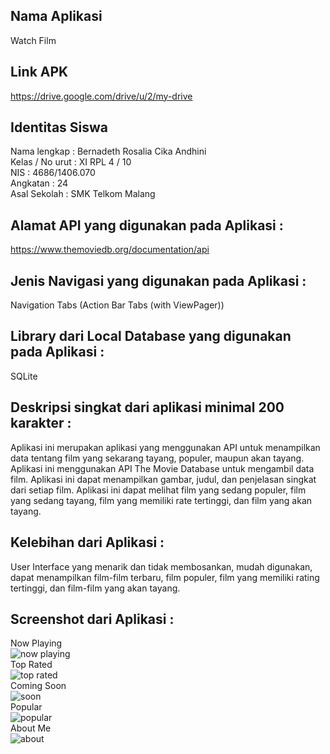 ## Nama Aplikasi 
Watch Film <br>

## Link APK 
https://drive.google.com/drive/u/2/my-drive <br>

## Identitas Siswa
Nama lengkap : Bernadeth Rosalia Cika Andhini
<br> Kelas / No urut : XI RPL 4 / 10
<br> NIS :  4686/1406.070
<br> Angkatan : 24
<br> Asal Sekolah : SMK Telkom Malang

## Alamat API yang digunakan pada Aplikasi : 
https://www.themoviedb.org/documentation/api <br>

## Jenis Navigasi yang digunakan pada Aplikasi :
Navigation Tabs (Action Bar Tabs (with ViewPager)) <br>

## Library dari Local Database yang digunakan pada Aplikasi :
SQLite <br>

## Deskripsi singkat dari aplikasi minimal 200 karakter :
Aplikasi ini merupakan aplikasi yang menggunakan API untuk menampilkan data tentang film yang sekarang tayang, populer, maupun akan tayang. 
Aplikasi ini menggunakan API The Movie Database untuk mengambil data film. 
Aplikasi ini dapat menampilkan gambar, judul, dan penjelasan singkat dari setiap film. 
Aplikasi ini dapat melihat film yang sedang populer, 
film yang sedang tayang, film yang memiliki rate tertinggi, dan film yang akan tayang. <br>
## Kelebihan dari Aplikasi :
User Interface yang menarik dan tidak membosankan, mudah digunakan, dapat menampilkan film-film terbaru, film populer, film yang memiliki rating tertinggi, dan film-film yang akan tayang.<br>
## Screenshot dari Aplikasi :
Now Playing <br>
![now playing](https://cloud.githubusercontent.com/assets/22133514/26034459/1376ac48-38e7-11e7-91e9-05871c911bdd.jpeg)
<br> Top Rated <br>
![top rated](https://cloud.githubusercontent.com/assets/22133514/26034457/133df736-38e7-11e7-9304-40a09ae61831.jpeg)
<br> Coming Soon <br>
![soon](https://cloud.githubusercontent.com/assets/22133514/26034456/1311d430-38e7-11e7-84d0-e7090cff5c3f.jpeg)
<br> Popular <br>
![popular](https://cloud.githubusercontent.com/assets/22133514/26034460/1381db5e-38e7-11e7-9f95-6b3332b23458.jpeg)
<br> About Me <br>
![about](https://cloud.githubusercontent.com/assets/22133514/26034458/13458348-38e7-11e7-93d7-d7fe335f288d.jpeg)

